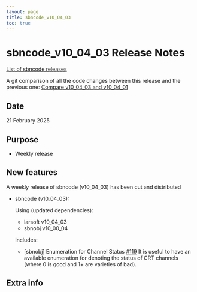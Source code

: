 ```yaml
---
layout: page
title: sbncode_v10_04_03
toc: true
---
```


sbncode_v10_04_03 Release Notes
=======================================================================================

[List of sbncode releases](https://sbnsoftware.github.io/AnalysisInfrastructure/ReleaseManagement/Releases/List_of_SBN_code_releases)

A git comparison of all the code changes between this release and the previous one: [Compare v10_04_03 and v10_04_01](https://github.com/SBNSoftware/sbncode/compare/v10_04_01...v10_04_03)

Date
---------------------------------------------------
21 February 2025

Purpose
---------------------------------------------------
* Weekly release

New features
---------------------------------------------------
A weekly release of sbncode (v10_04_03) has been cut and distributed

* sbncode (v10_04_03):

  Using (updated dependencies):
  * larsoft			        v10_04_03
  * sbnobj			        v10_00_04

   Includes:
  
  * [sbnobj] Enumeration for Channel Status [#119](https://github.com/SBNSoftware/sbnobj/pull/119) It is useful to have an available enumeration for denoting the status of CRT channels (where 0 is good and 1+ are varieties of bad).

    
Extra info
---------------------------------------------------

